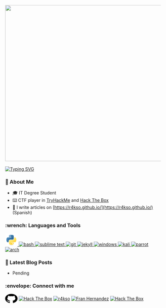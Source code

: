 <img src="https://github.com/xdann1/xDaNN1/blob/main/media/kuaker.gif" height="506" width="835">

<a href="https://git.io/typing-svg"><img src="https://readme-typing-svg.demolab.com?font=Fira+Code&size=23&duration=5000&pause=1000&center=true&vCenter=true&multiline=true&width=1100&height=70&lines=Hi+%F0%9F%91%8B%2C+I'm+r4kso;IT+Degree+Student+%7C+Pentester+Wannabe+%7C+Red+Team+%7C+Blockchain" alt="Typing SVG" /></a>

### :bust_in_silhouette: About Me
  
- :mortar_board: IT Degree Student
- :keyboard: CTF player in [TryHackMe](https://tryhackme.com/p/Rakso) and [Hack The Box](https://app.hackthebox.com/profile/472440) 
- :pencil: I write articles on [https://r4kso.github.io/](https://r4kso.github.io/) (Spanish)

<h3 align="left">:wrench: Languages and Tools</h3>
<p align="left"> <a href="https://www.python.org" target="_blank" rel="noreferrer"> <img src="https://raw.githubusercontent.com/devicons/devicon/master/icons/python/python-original.svg" alt="python" width="40" height="40"/> </a> <a href="https://www.gnu.org/software/bash/" target="_blank" rel="noreferrer"> <img src="https://www.vectorlogo.zone/logos/gnu_bash/gnu_bash-icon.svg" alt="bash" width="40" height="40"/> </a> <a href="https://www.sublimetext.com/" target="_blank" rel="noreferrer"> <img src="https://raw.githubusercontent.com/get-icon/geticon/master/icons/sublime-text.svg" alt="sublime text" width="40" height="40"/> </a> <a href="https://git-scm.com/" target="_blank" rel="noreferrer"> <img src="https://www.vectorlogo.zone/logos/git-scm/git-scm-icon.svg" alt="git" width="40" height="40"/> </a> <a href="https://jekyllrb.com/" target="_blank" rel="noreferrer"> <img src="https://www.vectorlogo.zone/logos/jekyllrb/jekyllrb-icon.svg" alt="jekyll" width="40" height="40"/> </a> <a href="https://www.microsoft.com/es-es/software-download/windows10" target="_blank" rel="noreferrer"> <img src="https://raw.githubusercontent.com/get-icon/geticon/master/icons/microsoft-windows.svg" alt="windows" width="40" height="40"/> </a> <a href="https://www.kali.org/" target="_blank" rel="noreferrer"> <img src="https://raw.githubusercontent.com/get-icon/geticon/master/icons/kali-dragon-icon.svg" alt="kali" width="40" height="40"/> </a> <a href="https://www.parrotsec.org/" target="_blank" rel="noreferrer"> <img src="https://camo.githubusercontent.com/af00af6c9fb1a489d43d0d5b5f127a8a0146be37ffad59ee9b959d7f4e130297/68747470733a2f2f706172726f747365632e6f72672f66617669636f6e2e706e67" alt="parrot" width="40" height="40"/> </a> <a href="https://archlinux.org/" target="_blank" rel="noreferrer"> <img src="https://raw.githubusercontent.com/get-icon/geticon/master/icons/archlinux.svg" alt="arch" width="40" height="40"/> </a> </p>

### :closed_book: Latest Blog Posts
<!-- BLOG-POST-LIST:START -->
- Pending
<!-- BLOG-POST-LIST:END -->

<h3 align="left">:envelope: Connect with me</h3>
<p align="left">
<a href="https://github.com/r4kso" target="blank"><img align="center" src="https://raw.githubusercontent.com/FedericoManzano/bodystyle-iconos/master/svg/bs-github.svg" alt="r4kso" height="30" width="40" /></a>
<a href="https://discord.com/users/r4kso#5018" target="blank"><img align="center" src="https://cdn.jsdelivr.net/npm/simple-icons@3.1.0/icons/discord.svg" alt="Hack The Box" height="30" width="40" /></a>
<a href="https://twitter.com/notaboutfran" target="blank"><img align="center" src="https://raw.githubusercontent.com/rahuldkjain/github-profile-readme-generator/master/src/images/icons/Social/twitter.svg" alt="r4kso" height="30" width="40" /></a>
<a href="https://www.linkedin.com/in/franhernandezrizo/" target="blank"><img align="center" src="https://raw.githubusercontent.com/rahuldkjain/github-profile-readme-generator/master/src/images/icons/Social/linked-in-alt.svg" alt="Fran Hernandez" height="30" width="40" /></a>
<a href="https://app.hackthebox.com/profile/472440" target="blank"><img align="center" src="https://avatars.githubusercontent.com/u/31746234?s=200&v=4" alt="Hack The Box" height="30" width="40" /></a>
</p>
